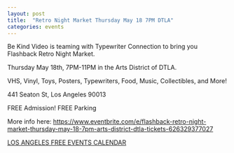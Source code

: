 ```yaml
---
layout: post
title:  "Retro Night Market Thursday May 18 7PM DTLA"
categories: events
---
```


Be Kind Video is teaming with Typewriter Connection to bring you Flashback Retro Night Market.

Thursday May 18th, 7PM-11PM in the Arts District of DTLA.

VHS, Vinyl, Toys, Posters, Typewriters, Food, Music, Collectibles, and More!

441 Seaton St, Los Angeles 90013

FREE Admission! FREE Parking

More info here: https://www.eventbrite.com/e/flashback-retro-night-market-thursday-may-18-7pm-arts-district-dtla-tickets-626329377027

<a href="https://www.gohilo.com/events/los-angeles/free-things-to-do-la-calendar/">LOS ANGELES FREE EVENTS CALENDAR</a>
